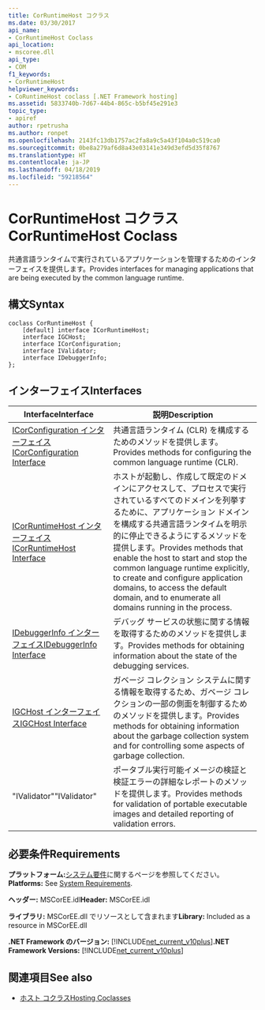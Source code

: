 ```yaml
---
title: CorRuntimeHost コクラス
ms.date: 03/30/2017
api_name:
- CorRuntimeHost Coclass
api_location:
- mscoree.dll
api_type:
- COM
f1_keywords:
- CorRuntimeHost
helpviewer_keywords:
- CoRuntimeHost coclass [.NET Framework hosting]
ms.assetid: 5833740b-7d67-44b4-865c-b5bf45e291e3
topic_type:
- apiref
author: rpetrusha
ms.author: ronpet
ms.openlocfilehash: 2143fc13db1757ac2fa8a9c5a43f104a0c519ca0
ms.sourcegitcommit: 0be8a279af6d8a43e03141e349d3efd5d35f8767
ms.translationtype: HT
ms.contentlocale: ja-JP
ms.lasthandoff: 04/18/2019
ms.locfileid: "59218564"
---
```

# <a name="corruntimehost-coclass"></a><span data-ttu-id="99f01-102">CorRuntimeHost コクラス</span><span class="sxs-lookup"><span data-stu-id="99f01-102">CorRuntimeHost Coclass</span></span>
<span data-ttu-id="99f01-103">共通言語ランタイムで実行されているアプリケーションを管理するためのインターフェイスを提供します。</span><span class="sxs-lookup"><span data-stu-id="99f01-103">Provides interfaces for managing applications that are being executed by the common language runtime.</span></span>  
  
## <a name="syntax"></a><span data-ttu-id="99f01-104">構文</span><span class="sxs-lookup"><span data-stu-id="99f01-104">Syntax</span></span>  
  
```  
coclass CorRuntimeHost {  
    [default] interface ICorRuntimeHost;  
    interface IGCHost;  
    interface ICorConfiguration;  
    interface IValidator;  
    interface IDebuggerInfo;  
};  
```  
  
## <a name="interfaces"></a><span data-ttu-id="99f01-105">インターフェイス</span><span class="sxs-lookup"><span data-stu-id="99f01-105">Interfaces</span></span>  
  
|<span data-ttu-id="99f01-106">Interface</span><span class="sxs-lookup"><span data-stu-id="99f01-106">Interface</span></span>|<span data-ttu-id="99f01-107">説明</span><span class="sxs-lookup"><span data-stu-id="99f01-107">Description</span></span>|  
|---------------|-----------------|  
|[<span data-ttu-id="99f01-108">ICorConfiguration インターフェイス</span><span class="sxs-lookup"><span data-stu-id="99f01-108">ICorConfiguration Interface</span></span>](../../../../docs/framework/unmanaged-api/hosting/icorconfiguration-interface.md)|<span data-ttu-id="99f01-109">共通言語ランタイム (CLR) を構成するためのメソッドを提供します。</span><span class="sxs-lookup"><span data-stu-id="99f01-109">Provides methods for configuring the common language runtime (CLR).</span></span>|  
|[<span data-ttu-id="99f01-110">ICorRuntimeHost インターフェイス</span><span class="sxs-lookup"><span data-stu-id="99f01-110">ICorRuntimeHost Interface</span></span>](../../../../docs/framework/unmanaged-api/hosting/icorruntimehost-interface.md)|<span data-ttu-id="99f01-111">ホストが起動し、作成して既定のドメインにアクセスして、プロセスで実行されているすべてのドメインを列挙するために、アプリケーション ドメインを構成する共通言語ランタイムを明示的に停止できるようにするメソッドを提供します。</span><span class="sxs-lookup"><span data-stu-id="99f01-111">Provides methods that enable the host to start and stop the common language runtime explicitly, to create and configure application domains, to access the default domain, and to enumerate all domains running in the process.</span></span>|  
|[<span data-ttu-id="99f01-112">IDebuggerInfo インターフェイス</span><span class="sxs-lookup"><span data-stu-id="99f01-112">IDebuggerInfo Interface</span></span>](../../../../docs/framework/unmanaged-api/hosting/idebuggerinfo-interface.md)|<span data-ttu-id="99f01-113">デバッグ サービスの状態に関する情報を取得するためのメソッドを提供します。</span><span class="sxs-lookup"><span data-stu-id="99f01-113">Provides methods for obtaining information about the state of the debugging services.</span></span>|  
|[<span data-ttu-id="99f01-114">IGCHost インターフェイス</span><span class="sxs-lookup"><span data-stu-id="99f01-114">IGCHost Interface</span></span>](../../../../docs/framework/unmanaged-api/hosting/igchost-interface.md)|<span data-ttu-id="99f01-115">ガベージ コレクション システムに関する情報を取得するため、ガベージ コレクションの一部の側面を制御するためのメソッドを提供します。</span><span class="sxs-lookup"><span data-stu-id="99f01-115">Provides methods for obtaining information about the garbage collection system and for controlling some aspects of garbage collection.</span></span>|  
|<span data-ttu-id="99f01-116">"IValidator"</span><span class="sxs-lookup"><span data-stu-id="99f01-116">"IValidator"</span></span>|<span data-ttu-id="99f01-117">ポータブル実行可能イメージの検証と検証エラーの詳細なレポートのメソッドを提供します。</span><span class="sxs-lookup"><span data-stu-id="99f01-117">Provides methods for validation of portable executable images and detailed reporting of validation errors.</span></span>|  
  
## <a name="requirements"></a><span data-ttu-id="99f01-118">必要条件</span><span class="sxs-lookup"><span data-stu-id="99f01-118">Requirements</span></span>  
 <span data-ttu-id="99f01-119">**プラットフォーム:**[システム要件](../../../../docs/framework/get-started/system-requirements.md)に関するページを参照してください。</span><span class="sxs-lookup"><span data-stu-id="99f01-119">**Platforms:** See [System Requirements](../../../../docs/framework/get-started/system-requirements.md).</span></span>  
  
 <span data-ttu-id="99f01-120">**ヘッダー:** MSCorEE.idl</span><span class="sxs-lookup"><span data-stu-id="99f01-120">**Header:** MSCorEE.idl</span></span>  
  
 <span data-ttu-id="99f01-121">**ライブラリ:** MSCorEE.dll でリソースとして含まれます</span><span class="sxs-lookup"><span data-stu-id="99f01-121">**Library:** Included as a resource in MSCorEE.dll</span></span>  
  
 <span data-ttu-id="99f01-122">**.NET Framework のバージョン:** [!INCLUDE[net_current_v10plus](../../../../includes/net-current-v10plus-md.md)]</span><span class="sxs-lookup"><span data-stu-id="99f01-122">**.NET Framework Versions:** [!INCLUDE[net_current_v10plus](../../../../includes/net-current-v10plus-md.md)]</span></span>  
  
## <a name="see-also"></a><span data-ttu-id="99f01-123">関連項目</span><span class="sxs-lookup"><span data-stu-id="99f01-123">See also</span></span>

- [<span data-ttu-id="99f01-124">ホスト コクラス</span><span class="sxs-lookup"><span data-stu-id="99f01-124">Hosting Coclasses</span></span>](../../../../docs/framework/unmanaged-api/hosting/hosting-coclasses.md)
